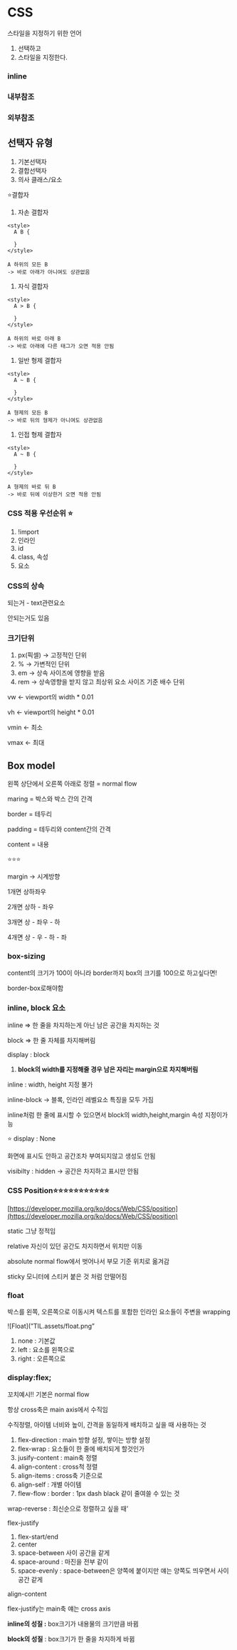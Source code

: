 # CSS

스타일을 지정하기 위한 언어

1. 선택하고
2. 스타일을 지정한다.

### inline

<tag attribute=””></tag>

### 내부참조

<style></style>

### 외부참조

<link rel="stylesheet" type="text/css" href="/css/style.css"/>

## 선택자 유형

1. 기본선택자
2. 결합선택자
3. 의사 클래스/요소

⭐결합자

1. 자손 결합자

```markup
<style>
  A B {
    
  }
</style>

A 하위의 모든 B
-> 바로 아래가 아니여도 상관없음
```

1. 자식 결합자

```markup
<style>
  A > B {
    
  }
</style>

A 하위의 바로 아래 B
-> 바로 아래에 다른 태그가 오면 적용 안됨
```

1. 일반 형제 결합자

```markup
<style>
  A ~ B {
    
  }
</style>

A 형제의 모든 B
-> 바로 뒤의 형제가 아니여도 상관없음
```

1. 인접 형제 결합자

```markup
<style>
  A ~ B {
    
  }
</style>

A 형제의 바로 뒤 B
-> 바로 뒤에 이상한거 오면 적용 안됨
```

### CSS 적용 우선순위 ⭐

1. !import
2. 인라인
3. id
4. class, 속성
5. 요소

### CSS의 상속

되는거 - text관련요소

안되는거도 있음

### 크기단위

1. px(픽셀) → 고정적인 단위
2. % → 가변적인 단위
3. em → 상속 사이즈에 영향을 받음
4. rem → 상속영향을 받지 않고 최상위 요소 사이즈 기준 배수 단위

vw ← viewport의 width * 0.01

vh ← viewport의 height * 0.01

vmin ← 최소

vmax ← 최대

## Box model

왼쪽 상단에서 오른쪽 아래로 정렬 = normal flow

maring = 박스와 박스 간의 간격

border = 테두리

padding = 테두리와 content간의 간격

content = 내용

⭐⭐⭐

margin → 시계방향

1개면 상하좌우

2개면 상하 - 좌우

3개면 상 - 좌우 - 하

4개면 상 - 우 - 하 - 좌

### box-sizing

content의 크기가 100이 아니라 border까지 box의 크기를 100으로 하고싶다면!

border-box로해야함

### inline, block 요소

inline ⇒ 한 줄을 차지하는게 아닌 남은 공간을 차지하는 것

block ⇒ 한 줄 자체를 차지해버림

display : block

1. **block의 width를 지정해줄 경우 남은 자리는 margin으로 차지해버림**

inline : width, height 지정 불가

inline-block → 블록, 인라인 레벨요소 특징을 모두 가짐

inline처럼 한 줄에 표시할 수 있으면서 block의 width,height,margin 속성 지정이가능

⭐ display : None

화면에 표시도 안하고 공간조차 부여되지않고 생성도 안됨

visibilty : hidden → 공간은 차지하고 표시만 안됨

### CSS Position⭐⭐⭐⭐⭐⭐⭐⭐⭐⭐⭐

[https://developer.mozilla.org/ko/docs/Web/CSS/position](https://developer.mozilla.org/ko/docs/Web/CSS/position)

static 그냥 정적임

relative 자신이 있던 공간도 차지하면서 위치만 이동

absolute normal flow에서 벗어나서 부모 기준 위치로 옮겨감

sticky 모니터에 스티커 붙은 것 처럼 안떨어짐


### float

박스를 왼쪽, 오른쪽으로 이동시켜 텍스트를 포함한 인라인 요소들이 주변을 wrapping

![Float](”TIL.assets/float.png”

1. none : 기본값
2. left : 요소를 왼쪽으로
3. right : 오른쪽으로


### display:flex;

꼬치예시!! 기본은 normal flow

항상 cross축은 main axis에서 수직임

수직정렬, 아이템 너비와 높이, 간격을 동일하게 배치하고 싶을 때 사용하는 것

1. flex-direction : main 방향 설정, 쌓이는 방향 설정
2. flex-wrap : 요소들이 한 줄에 배치되게 할것인가
3. jusify-content : main축 정렬
4. align-content : cross척 정렬
5. align-items : cross축 기준으로
6. align-self : 개별 아이템
7. flew-flow : border : 1px dash black 같이 줄여쓸 수 있는 것

wrap-reverse : 최신순으로 정렬하고 싶을 때’

flex-justify

1. flex-start/end
2. center
3. space-between 사이 공간을 같게
4. space-around  : 마진을 전부 같이
5. space-evenly : space-between은 양쪽에 붙이지만 얘는 양쪽도 띄우면서 사이 공간 같게

align-content

flex-justify는 main축 얘는 cross axis

**inline의 성질 :** box크기가 내용물의 크기만큼 바뀜

**block의 성질** : box크기가 한 줄을 차지하게 바뀜